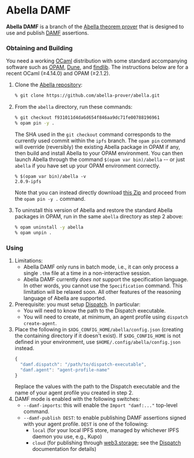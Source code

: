 # Abella DAMF

**Abella DAMF** is a branch of the [Abella theorem
prover](https://abella-prover.org) that is designed to use and publish [DAMF](./index.md)
assertions.

### Obtaining and Building

You need a working [OCaml][ocaml] distribution with some standard accompanying
software such as [OPAM][opam], [Dune][dune], and [findlib][ocamlfind]. The
instructions below are for a recent OCaml (&ge;4.14.0) and OPAM (&ge;2.1.2).

[ocaml]: https://ocaml.org/
[dune]: https://dune.build/
[ocamlfind]: https://github.com/ocaml/ocamlfind
[opam]: https://opam.ocaml.org

1. Clone the [Abella repository](https://github.com/abella-prover/abella):
   ~~~~bash
   % git clone https://github.com/abella-prover/abella.git
   ~~~~
2. From the `abella` directory, run these commands:
   ~~~~bash
   % git checkout f931011d4da6d654f846aa9dc71fe00788196961
   % opam pin -y .
   ~~~~
   The SHA used in the `git checkout` command corresponds to the currently used commit within the `ipfs` branch.
   The `opam pin` command will override (reversibly) the existing Abella package in OPAM if any,
   then build and install Abella to your OPAM environment. You can then launch Abella
   through the command `$(opam var bin)/abella` -- or just `abella` if you have set
   up your OPAM environment correctly.
   ~~~~
   % $(opam var bin)/abella -v
   2.0.9-ipfs
   ~~~~

    Note that you can instead directly download [this Zip](assets/zips/abella-f931011d4da6d654f846aa9dc71fe00788196961.zip) and proceed from the `opam pin -y .` command.

3. To uninstall this version of Abella and restore the standard Abella packages
   in OPAM, run in the same `abella` directory as step 2 above:
   ~~~~bash
   % opam uninstall -y abella
   % opam unpin .
   ~~~~

### Using

1. Limitations:
     * Abella DAMF only runs in batch mode, i.e., it can only process a single
       `.thm` file at a time in a non-interactive session.
     * Abella DAMF currently _does not_ support the specification language. In
       other words, you cannot use the `Specification` command. This limitation
       will be relaxed soon. All other features of the reasoning language of
       Abella are supported.
2. Prerequisite: you must setup [Dispatch](./dispatch.md). In particular:
     * You will need to know the path to the Dispatch executable.
     * You will need to create, at minimum, an agent profile using `dispatch create-agent`.
3. Place the following in `$XDG_CONFIG_HOME/abella/config.json` (creating the
   containing directory if it doesn't exist). If `$XDG_CONFIG_HOME` is not
   defined in your environment, use `$HOME/.config/abella/config.json` instead.
   ~~~~js
   {
     "damf.dispatch": "/path/to/dispatch-executable",
     "damf.agent": "agent-profile-name"
   }
   ~~~~
   Replace the values with the path to the Dispatch executable and the name of
   your agent profile you created in step 2.
4. DAMF mode is enabled with the following switches:
     * `--damf-imports`: this will enable the `Import "damf:..."` top-level
       command.
     * `--damf-publish DEST`: to enable publishing DAMF assertions signed with
       your agent profile. `DEST` is one of the following:
         - `local` (for your local IPFS store, managed by whichever IPFS daemon you
           use, e.g., Kupo)
         - `cloud` (for publishing through [web3.storage][w3s]; see the
           [Dispatch](./dispatch.md) documentation for details)

[w3s]: https://web3.storage/
